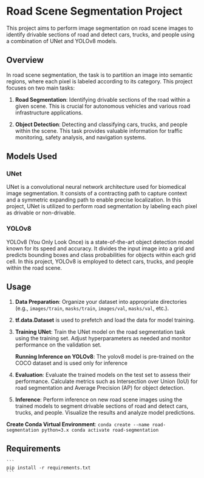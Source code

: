 # Road Scene Segmentation Project

This project aims to perform image segmentation on road scene images to identify drivable sections of road and detect cars, trucks, and people using a combination of UNet and YOLOv8 models.

## Overview

In road scene segmentation, the task is to partition an image into semantic regions, where each pixel is labeled according to its category. This project focuses on two main tasks:

1. **Road Segmentation**: Identifying drivable sections of the road within a given scene. This is crucial for autonomous vehicles and various road infrastructure applications.

2. **Object Detection**: Detecting and classifying cars, trucks, and people within the scene. This task provides valuable information for traffic monitoring, safety analysis, and navigation systems.

## Models Used

### UNet

UNet is a convolutional neural network architecture used for biomedical image segmentation. It consists of a contracting path to capture context and a symmetric expanding path to enable precise localization. In this project, UNet is utilized to perform road segmentation by labeling each pixel as drivable or non-drivable.

### YOLOv8

YOLOv8 (You Only Look Once) is a state-of-the-art object detection model known for its speed and accuracy. It divides the input image into a grid and predicts bounding boxes and class probabilities for objects within each grid cell. In this project, YOLOv8 is employed to detect cars, trucks, and people within the road scene.

## Usage

1. **Data Preparation**: Organize your dataset into appropriate directories (e.g., `images/train`, `masks/train`, `images/val`, `masks/val`, etc.).

2. **tf.data.Dataset** is used to prefetch and load the data for model training.

3. **Training UNet**: Train the UNet model on the road segmentation task using the training set. Adjust hyperparameters as needed and monitor performance on the validation set.

    **Running Inference on YOLOv8**: The yolov8 model is pre-trained on the COCO dataset and is used only for inference

4. **Evaluation**: Evaluate the trained models on the test set to assess their performance. Calculate metrics such as Intersection over Union (IoU) for road segmentation and Average Precision (AP) for object detection.

5. **Inference**: Perform inference on new road scene images using the trained models to segment drivable sections of road and detect cars, trucks, and people. Visualize the results and analyze model predictions.

**Create Conda Virtual Environment**:
    ```
    conda create --name road-segmentation python=3.x
    conda activate road-segmentation
    ```

## Requirements

    ```
    pip install -r requirements.txt
    ```

